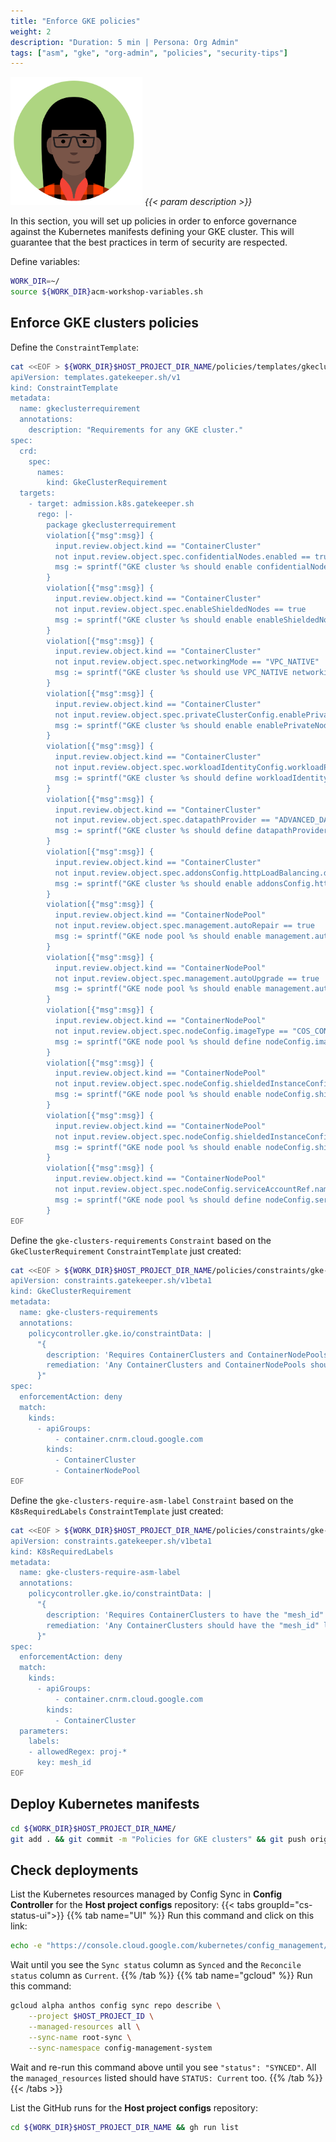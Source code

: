 ```yaml
---
title: "Enforce GKE policies"
weight: 2
description: "Duration: 5 min | Persona: Org Admin"
tags: ["asm", "gke", "org-admin", "policies", "security-tips"]
---
```

![Org Admin](/images/org-admin.png)
_{{< param description >}}_

In this section, you will set up policies in order to enforce governance against the Kubernetes manifests defining your GKE cluster. This will guarantee that the best practices in term of security are respected.

Define variables:
```Bash
WORK_DIR=~/
source ${WORK_DIR}acm-workshop-variables.sh
```

## Enforce GKE clusters policies

Define the `ConstraintTemplate`:
```Bash
cat <<EOF > ${WORK_DIR}$HOST_PROJECT_DIR_NAME/policies/templates/gkeclusterrequirement.yaml
apiVersion: templates.gatekeeper.sh/v1
kind: ConstraintTemplate
metadata:
  name: gkeclusterrequirement
  annotations:
    description: "Requirements for any GKE cluster."
spec:
  crd:
    spec:
      names:
        kind: GkeClusterRequirement
  targets:
    - target: admission.k8s.gatekeeper.sh
      rego: |-
        package gkeclusterrequirement
        violation[{"msg":msg}] {
          input.review.object.kind == "ContainerCluster"
          not input.review.object.spec.confidentialNodes.enabled == true
          msg := sprintf("GKE cluster %s should enable confidentialNodes.", [input.review.object.metadata.name])
        }
        violation[{"msg":msg}] {
          input.review.object.kind == "ContainerCluster"
          not input.review.object.spec.enableShieldedNodes == true
          msg := sprintf("GKE cluster %s should enable enableShieldedNodes.", [input.review.object.metadata.name])
        }
        violation[{"msg":msg}] {
          input.review.object.kind == "ContainerCluster"
          not input.review.object.spec.networkingMode == "VPC_NATIVE"
          msg := sprintf("GKE cluster %s should use VPC_NATIVE networkingMode.", [input.review.object.metadata.name])
        }
        violation[{"msg":msg}] {
          input.review.object.kind == "ContainerCluster"
          not input.review.object.spec.privateClusterConfig.enablePrivateNodes == true
          msg := sprintf("GKE cluster %s should enable enablePrivateNodes.", [input.review.object.metadata.name])
        }
        violation[{"msg":msg}] {
          input.review.object.kind == "ContainerCluster"
          not input.review.object.spec.workloadIdentityConfig.workloadPool
          msg := sprintf("GKE cluster %s should define workloadIdentityConfig.workloadPool.", [input.review.object.metadata.name])
        }
        violation[{"msg":msg}] {
          input.review.object.kind == "ContainerCluster"
          not input.review.object.spec.datapathProvider == "ADVANCED_DATAPATH"
          msg := sprintf("GKE cluster %s should define datapathProvider as ADVANCED_DATAPATH to use GKE Dataplane V2.", [input.review.object.metadata.name])
        }
        violation[{"msg":msg}] {
          input.review.object.kind == "ContainerCluster"
          not input.review.object.spec.addonsConfig.httpLoadBalancing.disabled == false
          msg := sprintf("GKE cluster %s should enable addonsConfig.httpLoadBalancing.", [input.review.object.metadata.name])
        }
        violation[{"msg":msg}] {
          input.review.object.kind == "ContainerNodePool"
          not input.review.object.spec.management.autoRepair == true
          msg := sprintf("GKE node pool %s should enable management.autoRepair.", [input.review.object.metadata.name])
        }
        violation[{"msg":msg}] {
          input.review.object.kind == "ContainerNodePool"
          not input.review.object.spec.management.autoUpgrade == true
          msg := sprintf("GKE node pool %s should enable management.autoUpgrade.", [input.review.object.metadata.name])
        }
        violation[{"msg":msg}] {
          input.review.object.kind == "ContainerNodePool"
          not input.review.object.spec.nodeConfig.imageType == "COS_CONTAINERD"
          msg := sprintf("GKE node pool %s should define nodeConfig.imageType as COS_CONTAINERD.", [input.review.object.metadata.name])
        }
        violation[{"msg":msg}] {
          input.review.object.kind == "ContainerNodePool"
          not input.review.object.spec.nodeConfig.shieldedInstanceConfig.enableIntegrityMonitoring == true
          msg := sprintf("GKE node pool %s should enable nodeConfig.shieldedInstanceConfig.enableIntegrityMonitoring.", [input.review.object.metadata.name])
        }
        violation[{"msg":msg}] {
          input.review.object.kind == "ContainerNodePool"
          not input.review.object.spec.nodeConfig.shieldedInstanceConfig.enableSecureBoot == true
          msg := sprintf("GKE node pool %s should enable nodeConfig.shieldedInstanceConfig.enableSecureBoot.", [input.review.object.metadata.name])
        }
        violation[{"msg":msg}] {
          input.review.object.kind == "ContainerNodePool"
          not input.review.object.spec.nodeConfig.serviceAccountRef.name
          msg := sprintf("GKE node pool %s should define nodeConfig.serviceAccountRef.", [input.review.object.metadata.name])
        }
EOF
```

Define the `gke-clusters-requirements` `Constraint` based on the `GkeClusterRequirement` `ConstraintTemplate` just created:
```Bash
cat <<EOF > ${WORK_DIR}$HOST_PROJECT_DIR_NAME/policies/constraints/gke-clusters-requirements.yaml
apiVersion: constraints.gatekeeper.sh/v1beta1
kind: GkeClusterRequirement
metadata:
  name: gke-clusters-requirements
  annotations:
    policycontroller.gke.io/constraintData: |
      "{
        description: 'Requires ContainerClusters and ContainerNodePools to use mandatory and security features.',
        remediation: 'Any ContainerClusters and ContainerNodePools should use mandatory and security features.'
      }"
spec:
  enforcementAction: deny
  match:
    kinds:
      - apiGroups:
          - container.cnrm.cloud.google.com
        kinds:
          - ContainerCluster
          - ContainerNodePool
EOF
```

Define the `gke-clusters-require-asm-label` `Constraint` based on the `K8sRequiredLabels` `ConstraintTemplate` just created:
```Bash
cat <<EOF > ${WORK_DIR}$HOST_PROJECT_DIR_NAME/policies/constraints/gke-clusters-require-asm-label.yaml
apiVersion: constraints.gatekeeper.sh/v1beta1
kind: K8sRequiredLabels
metadata:
  name: gke-clusters-require-asm-label
  annotations:
    policycontroller.gke.io/constraintData: |
      "{
        description: 'Requires ContainerClusters to have the "mesh_id" label in order to leverage the ASM UI features.',
        remediation: 'Any ContainerClusters should have the "mesh_id" label with the value like "proj-*", where "*" is the Project Number.'
      }"
spec:
  enforcementAction: deny
  match:
    kinds:
      - apiGroups:
          - container.cnrm.cloud.google.com
        kinds:
          - ContainerCluster
  parameters:
    labels:
    - allowedRegex: proj-*
      key: mesh_id
EOF
```

## Deploy Kubernetes manifests

```Bash
cd ${WORK_DIR}$HOST_PROJECT_DIR_NAME/
git add . && git commit -m "Policies for GKE clusters" && git push origin main
```

## Check deployments

List the Kubernetes resources managed by Config Sync in **Config Controller** for the **Host project configs** repository:
{{< tabs groupId="cs-status-ui">}}
{{% tab name="UI" %}}
Run this command and click on this link:
```Bash
echo -e "https://console.cloud.google.com/kubernetes/config_management/packages?project=${HOST_PROJECT_ID}"
```
Wait until you see the `Sync status` column as `Synced` and the `Reconcile status` column as `Current`.
{{% /tab %}}
{{% tab name="gcloud" %}}
Run this command:
```Bash
gcloud alpha anthos config sync repo describe \
    --project $HOST_PROJECT_ID \
    --managed-resources all \
    --sync-name root-sync \
    --sync-namespace config-management-system
```
Wait and re-run this command above until you see `"status": "SYNCED"`. All the `managed_resources` listed should have `STATUS: Current` too.
{{% /tab %}}
{{< /tabs >}}

List the GitHub runs for the **Host project configs** repository:
```Bash
cd ${WORK_DIR}$HOST_PROJECT_DIR_NAME && gh run list
```